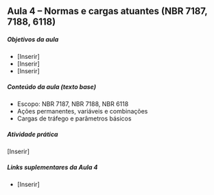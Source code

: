 ## Aula 4 – Normas e cargas atuantes (NBR 7187, 7188, 6118)

##### Objetivos da aula
- [Inserir]
- [Inserir]
- [Inserir]

##### Conteúdo da aula (texto base)
- Escopo: NBR 7187, NBR 7188, NBR 6118
- Ações permanentes, variáveis e combinações
- Cargas de tráfego e parâmetros básicos

##### Atividade prática
[Inserir]

##### Links suplementares da Aula 4
- [Inserir]
